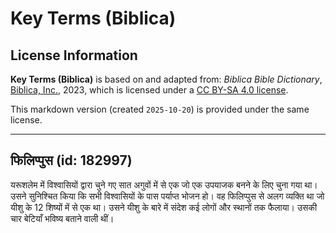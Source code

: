 # Key Terms (Biblica)

## License Information

**Key Terms (Biblica)** is based on and adapted from: _Biblica Bible Dictionary_, [Biblica, Inc.](https://www.biblica.com/), 2023, which is licensed under a [CC BY-SA 4.0 license](https://creativecommons.org/licenses/by-sa/4.0/legalcode.en).

This markdown version (created `2025-10-20`) is provided under the same license.



--------------------------------

## फिलिप्पुस (id: 182997)

यरूशलेम में विश्वासियों द्वारा चुने गए सात अगुवों में से एक जो एक उपयाजक बनने के लिए चुना गया था। उसने सुनिश्चित किया कि सभी विश्वासियों के पास पर्याप्त भोजन हो। वह फिलिप्पुस से अलग व्यक्ति था जो यीशु के 12 शिष्यों में से एक था। उसने यीशु के बारे में संदेश कई लोगों और स्थानों तक फैलाया। उसकी चार बेटियाँ भविष्‍य बताने वाली थीं।


